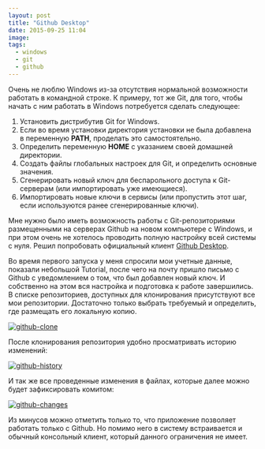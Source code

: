 ```yaml
---
layout: post
title: "Github Desktop"
date: 2015-09-25 11:04
image:
tags:
  - windows
  - git
  - github
---
```

Очень не люблю Windows из-за отсутствия нормальной возможности работать в командной строке. К примеру, тот же Git, для того, чтобы начать с ним работать в Windows потребуется сделать следующее:

1. Установить дистрибутив Git for Windows.
1. Если во время установки директория установки не была добавлена в переменную **PATH**, проделать это самостоятельно.
1. Определить переменную **HOME** с указанием своей домашней директории.
1. Создать файлы глобальных настроек для Git, и определить основные значения.
1. Сгенерировать новый ключ для беспарольного доступа к Git-серверам (или импортировать уже имеющиеся).
1. Импортировать новые ключи в сервисы (или пропустить этот шаг, если используются ранее сгенерированные ключи).

Мне нужно было иметь возможность работы с Git-репозиториями размещенными на серверах Github на новом компьютере с Windows, и при этом очень не хотелось проводить полную настройку всей системы с нуля. Решил попробовать официальный клиент [Github Desktop](https://desktop.github.com/ "Github Desktop").

Во время первого запуска у меня спросили мои учетные данные, показали небольшой Tutorial, после чего на почту пришло письмо с Github с уведомлением о том, что был добавлен новый ключ. И собственно на этом вся настройка и подготовка к работе завершились. В списке репозиториев, доступных для клонирования присутствуют все мои репозитории. Достаточно только выбрать требуемый и определить, где размещать его локальную копию.

[![github-clone](http://static.juev.org/2015/09/github-clone.png)](http://static.juev.org/2015/09/github-clone.png "Github Clone")

После клонирования репозитория удобно просматривать историю изменений:

[![github-history](http://static.juev.org/2015/09/github-history.png)](http://static.juev.org/2015/09/github-history.png "Github History")

И так же все проведенные изменения в файлах, которые далее можно будет зафиксировать комитом:

[![github-changes](http://static.juev.org/2015/09/github-changes.png)](http://static.juev.org/2015/09/github-changes.png "Github Changes")

Из минусов можно отметить только то, что приложение позволяет работать только с Github. Но помимо него в систему встраивается и обычный консольный клиент, который данного ограничения не имеет.
